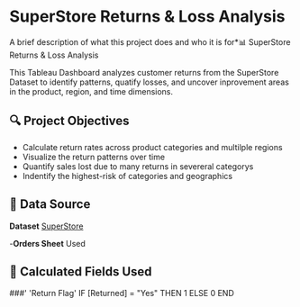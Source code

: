 # SuperStore Returns & Loss Analysis

A brief description of what this project does and who it is for*📊 SuperStore Returns & Loss Analysis

This Tableau Dashboard analyzes customer returns from the SuperStore Dataset to identify patterns, quatify losses, and uncover
inprovement areas in the product, region, and time dimensions.

## 🔍 Project Objectives
- Calculate return rates across product categories and multilple regions
- Visualize the return patterns over time
- Quantify sales lost due to many returns in severeral categorys
- Indentify the highest-risk of categories and geographics

## 📂 Data Source 

**Dataset** [SuperStore](https://public.tableau.com/app/profile/lonn.mejiano/viz/SuperStoreReturnsAnalysis_17506296422590/SalesReturnsCorrelated)

-**Orders Sheet** Used

## 🧮 Calculated Fields Used

###' 'Return Flag'
IF [Returned] = "Yes" THEN 1 ELSE 0 END
